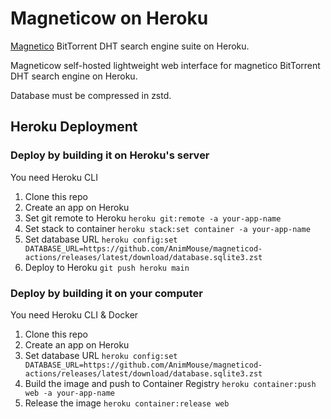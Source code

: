 # Magneticow on Heroku
[Magnetico](https://github.com/boramalper/magnetico) BitTorrent DHT search engine suite on Heroku.

Magneticow self-hosted lightweight web interface for magnetico BitTorrent DHT search engine on Heroku.

Database must be compressed in zstd.

## Heroku Deployment
### Deploy by building it on Heroku's server
You need Heroku CLI

1. Clone this repo
2. Create an app on Heroku
3. Set git remote to Heroku `heroku git:remote -a your-app-name`
4. Set stack to container `heroku stack:set container -a your-app-name`
5. Set database URL `heroku config:set DATABASE_URL=https://github.com/AnimMouse/magneticod-actions/releases/latest/download/database.sqlite3.zst`
6. Deploy to Heroku `git push heroku main`

### Deploy by building it on your computer
You need Heroku CLI & Docker

1. Clone this repo
2. Create an app on Heroku
3. Set database URL `heroku config:set DATABASE_URL=https://github.com/AnimMouse/magneticod-actions/releases/latest/download/database.sqlite3.zst`
4. Build the image and push to Container Registry `heroku container:push web -a your-app-name`
5. Release the image `heroku container:release web`